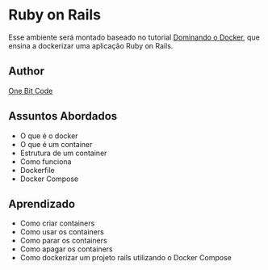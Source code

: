 # Ruby on Rails

Esse ambiente será montado baseado no tutorial [Dominando o Docker](http://http://onebitcode.com/dominando-o-docker), que ensina a dockerizar uma aplicação Ruby on Rails.

## Author

[One Bit Code](http://http://onebitcode.com/)

## Assuntos Abordados

- O que é o docker
- O que é um container
- Estrutura de um container
- Como funciona
- Dockerfile
- Docker Compose

## Aprendizado

- Como criar containers
- Como usar os containers
- Como parar os containers
- Como apagar os containers
- Como dockerizar um projeto rails utilizando o Docker Compose
